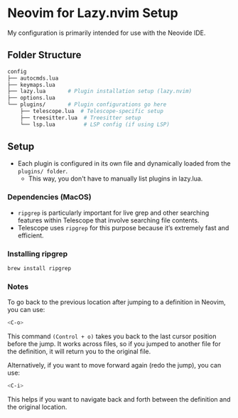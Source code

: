 # Neovim for Lazy.nvim Setup

My configuration is primarily intended for use with the Neovide IDE.

## Folder Structure

```bash
config
├── autocmds.lua
├── keymaps.lua
├── lazy.lua       # Plugin installation setup (lazy.nvim)
├── options.lua
└── plugins/       # Plugin configurations go here
    ├── telescope.lua  # Telescope-specific setup
    ├── treesitter.lua  # Treesitter setup
    └── lsp.lua         # LSP config (if using LSP)
```

## Setup

- Each plugin is configured in its own file and dynamically loaded from the `plugins/ folder`.
  - This way, you don't have to manually list plugins in lazy.lua.

### Dependencies (MacOS)

- `ripgrep` is particularly important for live grep and other searching features within Telescope that involve searching file contents.
- Telescope uses `ripgrep` for this purpose because it’s extremely fast and efficient.

### Installing ripgrep

```bash
brew install ripgrep
```


### Notes

To go back to the previous location after jumping to a definition in Neovim, you can use:

```bash
<C-o>
```
This command `(Control + o)` takes you back to the last cursor position before the jump. It works across files, so if you jumped to another file for the definition, it will return you to the original file.

Alternatively, if you want to move forward again (redo the jump), you can use:

```bash
<C-i>
```
This helps if you want to navigate back and forth between the definition and the original location.

